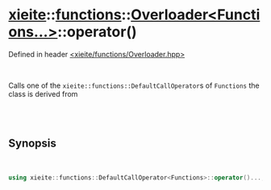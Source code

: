# [xieite](../../../README.md)::[functions](../../functions.md)::[Overloader<Functions...>](../Overloader.md)::operator()
Defined in header [<xieite/functions/Overloader.hpp>](../../../include/xieite/functions/Overloader.hpp)

<br/>

Calls one of the `xieite::functions::DefaultCallOperator`s of `Functions` the class is derived from

<br/><br/>

## Synopsis

<br/>

```cpp
using xieite::functions::DefaultCallOperator<Functions>::operator()...;
```

